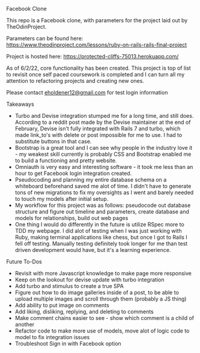 Facebook Clone

This repo is a Facebook clone, with parameters for the project laid out by TheOdinProject.

Parameters can be found here: https://www.theodinproject.com/lessons/ruby-on-rails-rails-final-project

Project is hosted here: https://protected-cliffs-75013.herokuapp.com/

As of 6/2/22, core functionality has been created. This project is top of list to revisit once self paced coursework is completed and I can turn all my attention to refactoring projects and creating new ones.

Please contact eholdener12@gmail.com for test login information

Takeaways
- Turbo and Devise integration stumped me for a long time, and still does. According to a reddit post made by the Devise maintainer at the end of February, Devise isn't fully integrated with Rails 7 and turbo, which made link_to's with delete or post impossible for me to use. I had to substitute buttons in that case.
- Bootstrap is a great tool and I can see why people in the industry love it - my weakest skill currently is probably CSS and Bootstrap enabled me to build a functioning and pretty website.
- Omniauth is very easy and interesting software - it took me less than an hour to get Facebook login integration created.
- Pseudocoding and planning my entire database schema on a whiteboard beforehand saved me alot of time. I didn't have to generate tons of new migrations to fix my oversights as I went and barely needed to touch my models after initial setup.
- My workflow for this project was as follows: pseudocode out database structure and figure out timeline and parameters, create database and models for relationships, build out web pages
- One thing I would do differently in the future is utilize RSpec more to TDD my webpage. I did alot of testing when I was just working with Ruby, making terminal applications like chess, but once I got to Rails I fell off testing. Manually testing definitely took longer for me than test driven development would have, but it's a learning experience.

Future To-Dos
- Revisit with more Javascript knowledge to make page more responsive
- Keep on the lookout for devise update with turbo integration
- Add turbo and stimulus to create a true SPA
- Figure out how to do image galleries inside of a post, to be able to upload multiple images and scroll through them (probably a JS thing)
- Add ability to put image on comments
- Add liking, disliking, replying, and deleting to comments
- Make comment chains easier to see - show which comment is a child of another
- Refactor code to make more use of models, move alot of logic code to model to fix integration issues
- Troubleshoot Sign in with Facebook option
